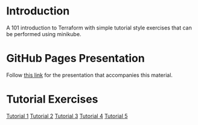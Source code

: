 # Introduction

A 101 introduction to Terraform with simple tutorial style exercises that can be performed using minikube.

# GitHub Pages Presentation

Follow [this link](https://chrisadkin.github.io/introduction-to-terraform/) for the presentation that accompanies this material.

# Tutorial Exercises

[Tutorial 1](https://github.com/chrisadkin/introduction-to-terraform/tree/master/tutorial-01)
[Tutorial 2](https://github.com/chrisadkin/introduction-to-terraform/tree/master/tutorial-02)
[Tutorial 3](https://github.com/chrisadkin/introduction-to-terraform/tree/master/tutorial-03)
[Tutorial 4](https://github.com/chrisadkin/introduction-to-terraform/tree/master/tutorial-04)
[Tutorial 5](https://github.com/chrisadkin/introduction-to-terraform/tree/master/tutorial-05)
